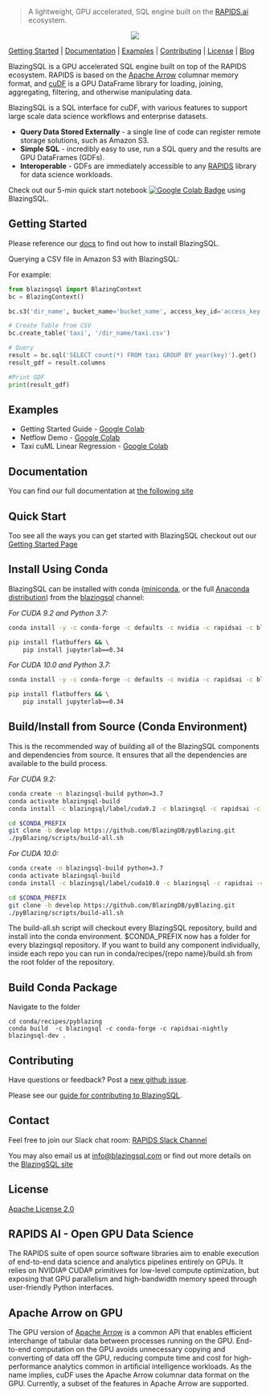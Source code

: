 > A lightweight, GPU accelerated, SQL engine built on the [RAPIDS.ai](https://rapids.ai) ecosystem.

<a href='https://colab.research.google.com/drive/1r7S15Ie33yRw8cmET7_bjCpvjJiDOdub'> <p align="center"><img src="https://github.com/BlazingDB/pyBlazing/blob/roaramburu-readme-update/img/bsql_rapids.PNG"/></p></a>

[Getting Started](https://github.com/BlazingDB/pyBlazing#getting-started) | [Documentation](https://docs.blazingdb.com) | [Examples](https://github.com/BlazingDB/pyBlazing#examples) | [Contributing](https://github.com/BlazingDB/pyBlazing#contributing) | [License](https://github.com/BlazingDB/pyBlazing/blob/develop/LICENSE) | [Blog](https://blog.blazingdb.com)

BlazingSQL is a GPU accelerated SQL engine built on top of the RAPIDS ecosystem. RAPIDS is based on the [Apache Arrow](http://arrow.apache.org) columnar memory format, and [cuDF](https://github.com/rapidsai/cudf) is a GPU DataFrame library for loading, joining, aggregating, filtering, and otherwise manipulating data.

BlazingSQL is a SQL interface for cuDF, with various features to support large scale data science workflows and enterprise datasets.
* **Query Data Stored Externally** - a single line of code can register remote storage solutions, such as Amazon S3.
* **Simple SQL** - incredibly easy to use, run a SQL query and the results are GPU DataFrames (GDFs).
* **Interoperable** - GDFs are immediately accessible to any [RAPIDS](htts://github.com/rapidsai) library for data science workloads.

Check out our 5-min quick start notebook [![Google Colab Badge](https://colab.research.google.com/assets/colab-badge.svg)](https://colab.research.google.com/drive/1r7S15Ie33yRw8cmET7_bjCpvjJiDOdub) using BlazingSQL.

## Getting Started

Please reference our [docs](https://docs.blazingdb.com/docs/blazingsql) to find out how to install BlazingSQL.

Querying a CSV file in Amazon S3 with BlazingSQL:

For example:
```python
from blazingsql import BlazingContext
bc = BlazingContext()

bc.s3('dir_name', bucket_name='bucket_name', access_key_id='access_key', secret_key='secret_key')

# Create Table from CSV
bc.create_table('taxi', '/dir_name/taxi.csv')

# Query
result = bc.sql('SELECT count(*) FROM taxi GROUP BY year(key)').get()
result_gdf = result.columns

#Print GDF
print(result_gdf)
```
## Examples

* Getting Started Guide - [Google Colab](https://colab.research.google.com/drive/1r7S15Ie33yRw8cmET7_bjCpvjJiDOdub#scrollTo=14GwxmLsTV_p)
* Netflow Demo - [Google Colab](https://colab.research.google.com/drive/1RYOYthqxUl922LYMAuNneKgmWB8YGTKB)
* Taxi cuML Linear Regression - [Google Colab](https://colab.research.google.com/drive/10il0C55uRhsgu2vqRVLqdB7Zp0gDt8Me)

## Documentation
You can find our full documentation at [the following site](https://docs.blazingdb.com/docs/)


## Quick Start

Too see all the ways you can get started with BlazingSQL checkout out our [Getting Started Page](https://blazingsql.com/#/getstarted)

## Install Using Conda
BlazingSQL can be installed with conda ([miniconda](https://conda.io/miniconda.html), or the full [Anaconda distribution](https://www.anaconda.com/download)) from the [blazingsql](https://anaconda.org/blazingsql/) channel:

*For CUDA 9.2 and Python 3.7:*
```bash
conda install -y -c conda-forge -c defaults -c nvidia -c rapidsai -c blazingsql/label/cuda9.2 -c blazingsql blazingsql-calcite blazingsql-orchestrator blazingsql-ral blazingsql-python python=3.7 cudatoolkit=9.2

pip install flatbuffers && \
    pip install jupyterlab==0.34
```

*For CUDA 10.0 and Python 3.7:*
```bash
conda install -y -c conda-forge -c defaults -c nvidia -c rapidsai -c blazingsql/label/cuda10.0 -c blazingsql blazingsql-calcite blazingsql-orchestrator blazingsql-ral blazingsql-python python=3.7 cudatoolkit=10.0

pip install flatbuffers && \
    pip install jupyterlab==0.34
```

## Build/Install from Source (Conda Environment)
This is the recommended way of building all of the BlazingSQL components and dependencies from source. It ensures that all the dependencies are available to the build process.

*For CUDA 9.2:*
```bash
conda create -n blazingsql-build python=3.7
conda activate blazingsql-build
conda install -c blazingsql/label/cuda9.2 -c blazingsql -c rapidsai -c conda-forge -c defaults blazingsql-dev 

cd $CONDA_PREFIX
git clone -b develop https://github.com/BlazingDB/pyBlazing.git
./pyBlazing/scripts/build-all.sh
```

*For CUDA 10.0:*
```bash
conda create -n blazingsql-build python=3.7
conda activate blazingsql-build
conda install -c blazingsql/label/cuda10.0 -c blazingsql -c rapidsai -c conda-forge -c defaults blazingsql-dev 

cd $CONDA_PREFIX
git clone -b develop https://github.com/BlazingDB/pyBlazing.git
./pyBlazing/scripts/build-all.sh
```

The build-all.sh script will checkout every BlazingSQL repository, build and install into the conda environment.
$CONDA_PREFIX now has a folder for every blazingsql repository. If you want to build any component individually, inside each repo you can run in conda/recipes/{repo name}/build.sh from the root folder of the repository.


## Build Conda Package
Navigate to the folder
```
cd conda/recipes/pyblazing
conda build  -c blazingsql -c conda-forge -c rapidsai-nightly blazingsql-dev .
```



## Contributing
Have questions or feedback? Post a [new github issue](https://github.com/BlazingDB/pyBlazing/issues/new/choose).

Please see our [guide for contributing to BlazingSQL](CONTRIBUTING.md).

## Contact
Feel free to join our Slack chat room: [RAPIDS Slack Channel](https://join.slack.com/t/rapids-goai/shared_invite/enQtMjE0Njg5NDQ1MDQxLTJiN2FkNTFkYmQ2YjY1OGI4NTc5Y2NlODQ3ZDdiODEwYmRiNTFhMzNlNTU5ZWJhZjA3NTg4NDZkMThkNTkxMGQ)

You may also email us at [info@blazingsql.com](info@blazingsql.com) or find out more details on the [BlazingSQL site](https://blazingsql.com)

## License
[Apache License 2.0](https://github.com/BlazingDB/pyBlazing/blob/develop/LICENSE)

## RAPIDS AI - Open GPU Data Science

The RAPIDS suite of open source software libraries aim to enable execution of end-to-end data science and analytics pipelines entirely on GPUs. It relies on NVIDIA® CUDA® primitives for low-level compute optimization, but exposing that GPU parallelism and high-bandwidth memory speed through user-friendly Python interfaces.

## Apache Arrow on GPU

The GPU version of [Apache Arrow](https://arrow.apache.org/) is a common API that enables efficient interchange of tabular data between processes running on the GPU. End-to-end computation on the GPU avoids unnecessary copying and converting of data off the GPU, reducing compute time and cost for high-performance analytics common in artificial intelligence workloads. As the name implies, cuDF uses the Apache Arrow columnar data format on the GPU. Currently, a subset of the features in Apache Arrow are supported.
